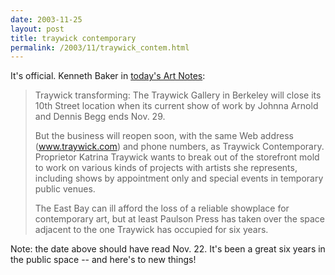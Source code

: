 ```yaml
---
date: 2003-11-25
layout: post
title: traywick contemporary
permalink: /2003/11/traywick_contem.html
---
```


It's official. Kenneth Baker in [today's Art Notes](http://www.sfgate.com/cgi-bin/article.cgi?file=/chronicle/archive/2003/11/25/DDGFC38G5I1.DTL):

> Traywick transforming: The Traywick Gallery in Berkeley will close its 10th Street location when its current show of work by Johnna Arnold and Dennis Begg ends Nov. 29.
> 
> But the business will reopen soon, with the same Web address (www.traywick.com) and phone numbers, as Traywick Contemporary. Proprietor Katrina Traywick wants to break out of the storefront mold to work on various kinds of projects with artists she represents, including shows by appointment only and special events in temporary public venues.
> 
> The East Bay can ill afford the loss of a reliable showplace for contemporary art, but at least Paulson Press has taken over the space adjacent to the one Traywick has occupied for six years.

Note: the date above should have read Nov. 22. It's been a great six years in the public space -- and here's to new things!